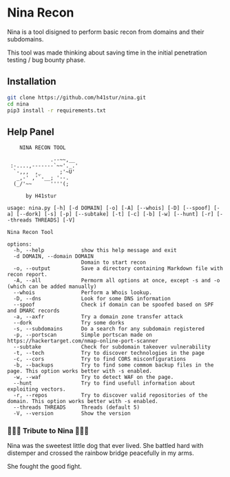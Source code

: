 # Nina Recon

Nina is a tool disigned to perform basic recon from domains and their subdomains.

This tool was made thinking about saving time in the initial penetration testing / bug bounty phase.

## Installation

```bash
git clone https://github.com/h41stur/nina.git
cd nina
pip3 install -r requirements.txt
```

## Help Panel

```
    NINA RECON TOOL

              .--~~,__
 :-....,-------`~~'._.'
  `-,,,  ,_      ;'~U'
   _,-' ,'`-__; '--.
  (_/'~~      ''''(;

      by H41stur

usage: nina.py [-h] [-d DOMAIN] [-o] [-A] [--whois] [-D] [--spoof] [-a] [--dork] [-s] [-p] [--subtake] [-t] [-c] [-b] [-w] [--hunt] [-r] [--threads THREADS] [-V]

Nina Recon Tool

options:
  -h, --help            show this help message and exit
  -d DOMAIN, --domain DOMAIN
                        Domain to start recon
  -o, --output          Save a directory containing Markdown file with recon report.
  -A, --all             Permorm all options at once, except -s and -o (which can be added manually)
  --whois               Perform a Whois lookup.
  -D, --dns             Look for some DNS information
  --spoof               Check if domain can be spoofed based on SPF and DMARC records
  -a, --axfr            Try a domain zone transfer attack
  --dork                Try some dorks
  -s, --subdomains      Do a search for any subdomain registered
  -p, --portscan        Simple portscan made on https://hackertarget.com/nmap-online-port-scanner
  --subtake             Check for subdomain takeover vulnerability
  -t, --tech            Try to discover technologies in the page
  -c, --cors            Try to find CORS misconfigurations
  -b, --backups         Try to find some commom backup files in the page. This option works better with -s enabled.
  -w, --waf             Try to detect WAF on the page.
  --hunt                Try to find usefull information about exploiting vectors.
  -r, --repos           Try to discover valid repositories of the domain. This option works better with -s enabled.
  --threads THREADS     Threads (default 5)
  -V, --version         Show the version

  ```

  ### 💐💐💐 Tribute to Nina 💐💐💐

  Nina was the sweetest little dog that ever lived. She battled hard with distemper and crossed the rainbow bridge peacefully in my arms.

  She fought the good fight.
